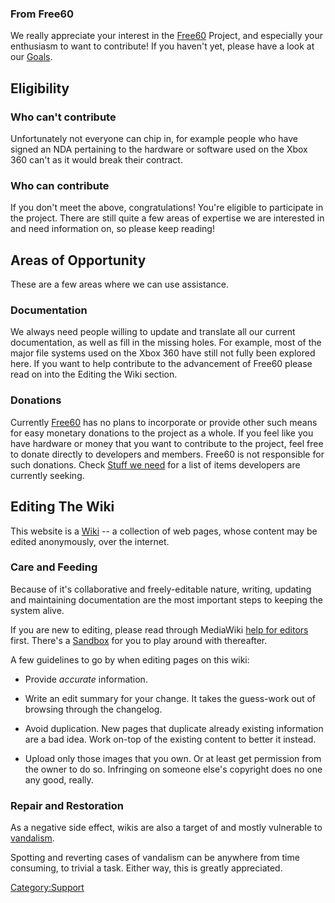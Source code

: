 ### From Free60

We really appreciate your interest in the [Free60](Main_Page "wikilink")
Project, and especially your enthusiasm to want to contribute\! If you
haven't yet, please have a look at our [Goals](Goals "wikilink").

## Eligibility

### Who can't contribute

Unfortunately not everyone can chip in, for example people who have
signed an NDA pertaining to the hardware or software used on the Xbox
360 can't as it would break their contract.

### Who can contribute

If you don't meet the above, congratulations\! You're eligible to
participate in the project. There are still quite a few areas of
expertise we are interested in and need information on, so please keep
reading\!

## Areas of Opportunity

These are a few areas where we can use assistance.

### Documentation

We always need people willing to update and translate all our current
documentation, as well as fill in the missing holes. For example, most
of the major file systems used on the Xbox 360 have still not fully been
explored here. If you want to help contribute to the advancement of
Free60 please read on into the Editing the Wiki section.

### Donations

Currently [Free60](Main_Page "wikilink") has no plans to incorporate or
provide other such means for easy monetary donations to the project as a
whole. If you feel like you have hardware or money that you want to
contribute to the project, feel free to donate directly to developers
and members. Free60 is not responsible for such donations. Check [Stuff
we need](Stuff_we_need "wikilink") for a list of items developers are
currently seeking.

## Editing The Wiki

This website is a [Wiki](http://en.wikipedia.org/wiki/Wiki) -- a
collection of web pages, whose content may be edited anonymously, over
the internet.

### Care and Feeding

Because of it's collaborative and freely-editable nature, writing,
updating and maintaining documentation are the most important steps to
keeping the system alive.

If you are new to editing, please read through MediaWiki [help for
editors](http://meta.wikimedia.org/wiki/Help:Contents#For_editors)
first. There's a [Sandbox](Sandbox "wikilink") for you to play around
with thereafter.

A few guidelines to go by when editing pages on this wiki:

  - Provide *accurate* information.

<!-- end list -->

  - Write an edit summary for your change. It takes the guess-work out
    of browsing through the changelog.

<!-- end list -->

  - Avoid duplication. New pages that duplicate already existing
    information are a bad idea. Work on-top of the existing content to
    better it instead.

<!-- end list -->

  - Upload only those images that you own. Or at least get permission
    from the owner to do so. Infringing on someone else's copyright does
    no one any good, really.

### Repair and Restoration

As a negative side effect, wikis are also a target of and mostly
vulnerable to [vandalism](http://en.wikipedia.org/wiki/Wiki_vandalism).

Spotting and reverting cases of vandalism can be anywhere from time
consuming, to trivial a task. Either way, this is greatly appreciated.

[Category:Support](Category:Support "wikilink")
